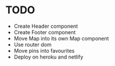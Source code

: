 # TODO 
- Create Header component
- Create Footer component
- Move Map into its own Map component
- Use router dom
- Move pins into favourites
- Deploy on heroku and netlify